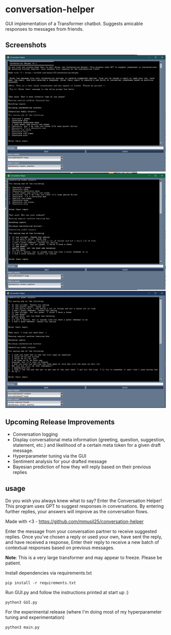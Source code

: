 # conversation-helper
GUI implementation of a Transformer chatbot. Suggests amicable responses to messages from friends. 

## Screenshots

![example 1](media/Chocolate.PNG)
![example 2](media/Weekend.PNG)
![example 3](media/wishyouwerehere.PNG)


## Upcoming Release Improvements
* Conversation logging
* Display conversational meta information (greeting, question, suggestion, statement, etc.) and likelihood of a certain meta token for a given draft message. 
* Hyperparameter tuning via the GUI
* Sentiment analysis for your drafted message
* Bayesian prediction of how they will reply based on their previous replies 

## usage

Do you wish you always knew what to say? Enter the Conversation Helper! This program uses GPT to suggest responses in
conversations. By entering further replies, your answers will improve as the conversation flows. 

Made with <3 - https://github.com/mmusil25/conversation-helper

Enter the message from your conversation partner to receive suggested replies. Once you've chosen a reply or
used your own, have sent the reply, and have received a response, Enter their reply to receive a new batch of 
contextual responses based on previous messages.

**Note**: This is a very large transformer and may appear to freeze. Please be patient. 

Install dependencies via requirements.txt

```
pip install -r requirements.txt
```

Run GUI.py and follow the instructions printed at start up :)

```
python3 GUI.py
```

For the experimental release (where I'm doing most of my hyperparameter tuning and experimentation)

```
python3 main.py
```

